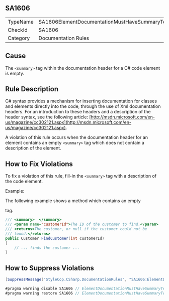 ﻿## SA1606

<table>
<tr>
  <td>TypeName</td>
  <td>SA1606ElementDocumentationMustHaveSummaryText</td>
</tr>
<tr>
  <td>CheckId</td>
  <td>SA1606</td>
</tr>
<tr>
  <td>Category</td>
  <td>Documentation Rules</td>
</tr>
</table>

## Cause

The `<summary>` tag within the documentation header for a C# code element is empty.

## Rule Description

C# syntax provides a mechanism for inserting documentation for classes and elements directly into the code, through the use of Xml documentation headers. For an introduction to these headers and a description of the header syntax, see the following article: [http://msdn.microsoft.com/en-us/magazine/cc302121.aspx](http://msdn.microsoft.com/en-us/magazine/cc302121.aspx).

A violation of this rule occurs when the documentation header for an element contains an empty `<summary>` tag which does not contain a description of the element.

## How to Fix Violations

To fix a violation of this rule, fill-in the `<summary>` tag with a description of the code element.

Example:

The following example shows a method which contains an empty <summary> tag.

```csharp
/// <summary>  </summary>
/// <param name="customerId">The ID of the customer to find.</param>
/// <returns>The customer, or null if the customer could not be
/// found.</returns>
public Customer FindCustomer(int customerId)
{
    // ... finds the customer ...
}
```

## How to Suppress Violations

```csharp
[SuppressMessage("StyleCop.CSharp.DocumentationRules", "SA1606:ElementDocumentationMustHaveSummaryText", Justification = "Reviewed.")]
```

```csharp
#pragma warning disable SA1606 // ElementDocumentationMustHaveSummaryText
#pragma warning restore SA1606 // ElementDocumentationMustHaveSummaryText
```
